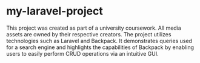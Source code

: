 # my-laravel-project

This project was created as part of a university coursework. All media assets are owned by their respective creators. The project utilizes technologies such as Laravel and Backpack. It demonstrates queries used for a search engine and highlights the capabilities of Backpack by enabling users to easily perform CRUD operations via an intuitive GUI.
